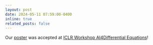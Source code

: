 ```yaml
---
layout: post
date: 2024-05-11 07:59:00-0400
inline: true
related_posts: false
---
```


Our [poster](https://people.sissa.it/~grozza/wp-content/uploads/2024/05/PINA-poster.pdf) was accepted at [ICLR Workshop AI4Differential Equations](https://ai4diffeqtnsinsci.github.io/)!